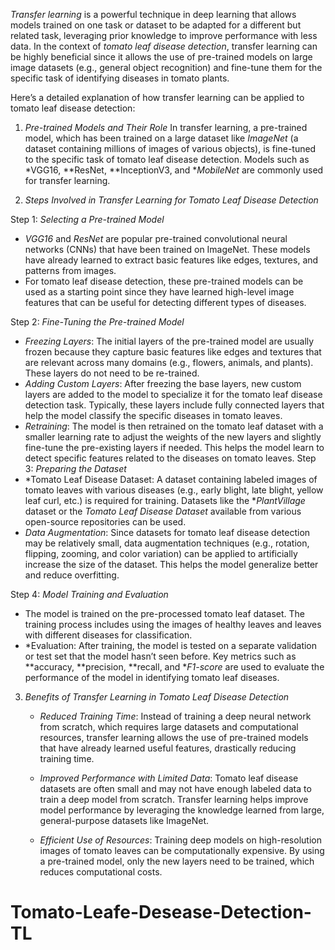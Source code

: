 *Transfer learning* is a powerful technique in deep learning that allows models trained on one task or dataset to be adapted for a different but related task, leveraging prior knowledge to improve performance with less data. In the context of *tomato leaf disease detection*, transfer learning can be highly beneficial since it allows the use of pre-trained models on large image datasets (e.g., general object recognition) and fine-tune them for the specific task of identifying diseases in tomato plants.

Here’s a detailed explanation of how transfer learning can be applied to tomato leaf disease detection:

 1. *Pre-trained Models and Their Role*
   In transfer learning, a pre-trained model, which has been trained on a large dataset like *ImageNet* (a dataset containing millions of images of various objects), is fine-tuned to the specific task of tomato leaf disease detection. Models such as *VGG16, **ResNet, **InceptionV3, and **MobileNet* are commonly used for transfer learning.

 2. *Steps Involved in Transfer Learning for Tomato Leaf Disease Detection*

 Step 1: *Selecting a Pre-trained Model*
   - *VGG16* and *ResNet* are popular pre-trained convolutional neural networks (CNNs) that have been trained on ImageNet. These models have already learned to extract basic features like edges, textures, and patterns from images.
   - For tomato leaf disease detection, these pre-trained models can be used as a starting point since they have learned high-level image features that can be useful for detecting different types of diseases.

 Step 2: *Fine-Tuning the Pre-trained Model*
   - *Freezing Layers*: The initial layers of the pre-trained model are usually frozen because they capture basic features like edges and textures that are relevant across many domains (e.g., flowers, animals, and plants). These layers do not need to be re-trained.
   - *Adding Custom Layers*: After freezing the base layers, new custom layers are added to the model to specialize it for the tomato leaf disease detection task. Typically, these layers include fully connected layers that help the model classify the specific diseases in tomato leaves.
   - *Retraining*: The model is then retrained on the tomato leaf dataset with a smaller learning rate to adjust the weights of the new layers and slightly fine-tune the pre-existing layers if needed. This helps the model learn to detect specific features related to the diseases on tomato leaves.
Step 3: *Preparing the Dataset*
   - *Tomato Leaf Disease Dataset: A dataset containing labeled images of tomato leaves with various diseases (e.g., early blight, late blight, yellow leaf curl, etc.) is required for training. Datasets like the **PlantVillage* dataset or the *Tomato Leaf Disease Dataset* available from various open-source repositories can be used.
   - *Data Augmentation*: Since datasets for tomato leaf disease detection may be relatively small, data augmentation techniques (e.g., rotation, flipping, zooming, and color variation) can be applied to artificially increase the size of the dataset. This helps the model generalize better and reduce overfitting.

 Step 4: *Model Training and Evaluation*
   - The model is trained on the pre-processed tomato leaf dataset. The training process includes using the images of healthy leaves and leaves with different diseases for classification.
   - *Evaluation: After training, the model is tested on a separate validation or test set that the model hasn’t seen before. Key metrics such as **accuracy, **precision, **recall, and **F1-score* are used to evaluate the performance of the model in identifying tomato leaf diseases.

3. *Benefits of Transfer Learning in Tomato Leaf Disease Detection*
   
   - *Reduced Training Time*: Instead of training a deep neural network from scratch, which requires large datasets and computational resources, transfer learning allows the use of pre-trained models that have already learned useful features, drastically reducing training time.
   
   - *Improved Performance with Limited Data*: Tomato leaf disease datasets are often small and may not have enough labeled data to train a deep model from scratch. Transfer learning helps improve model performance by leveraging the knowledge learned from large, general-purpose datasets like ImageNet.
   
   - *Efficient Use of Resources*: Training deep models on high-resolution images of tomato leaves can be computationally expensive. By using a pre-trained model, only the new layers need to be trained, which reduces computational costs.


# Tomato-Leafe-Desease-Detection-TL
